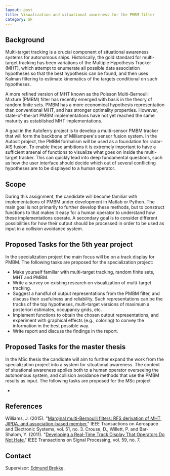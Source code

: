 ```yaml
---
layout: post
title: Visualization and situational awareness for the PMBM filter
category: SF
---
```

## Background

Multi-target tracking is a crucial component of situational awareness systems for autonomous ships. 
Historically, the gold standard for multi-target tracking has been variations of the Multiple Hypothesis Tracker (MHT), 
which attempt to enumerate all possible data association hypotheses so that the best hypothesis can be found, and then uses Kalman filtering 
to estimate kinematics of the targets conditional on such hypotheses. 

A more refined version of MHT known as the Poisson Multi-Bernoulli Mixture (PMBM) filter has recently emerged with basis in the theory of random finite sets. 
PMBM has a more economical hypothesis representation than conventional MHT, and has stronger optimality properties. 
However, state-of-the-art PMBM implementations have not yet reached the same maturity as established MHT implementations. 

A goal in the Autoferry project is to develop a multi-sensor PMBM tracker that will form the backbone of Milliampere's sensor fusion system. 
In the Autosit project, the PMBM formalism will be used as a foundation for radar-AIS fusion. 
To enable these ambitions it is extremely important to have a sufficient arsenal of functions to visualize what goes on inside the multi-target tracker. 
This can quickly lead into deep fundamental questions, such as how the user interface should decide which out of several conflicting hypotheses are to be displayed to a human operator. 

## Scope

During this assignment, the candidate will become familiar with implementations of PMBM under development in Matlab or Python. 
The main goal is not primarily to further develop these methods, but to construct functions to that makes it easy for a human operator to understand how these implementations operate. 
A secondary goal is to consider different possibilities for how their output should be processed in order to be used as input in a collision avoidance system. 


## Proposed Tasks for the 5th year project

In the specialization project the main focus will be on a track display for PMBM. The following tasks are proposed for the specialization project:

* Make yourself familiar with multi-target tracking, random finite sets, MHT and PMBM. 
* Write a survey on existing research on visualization of multi-target tracking.
* Suggest a handful of output representations from the PMBM filter, and discuss their usefulness and reliability. Such representations can be the tracks of the top hypotheses, multi-target versions of maximum a posteriori estimates, occupancy grids, etc. 
* Implement functions to obtain the chosen output representations, and experiment with graphical effects (e.g., coloring) to convey the information in the best possible way. 
* Write report and discuss the findings in the report. 

## Proposed Tasks for the master thesis

In the MSc thesis the candidate will aim to further expand the work from the specialization project into a system for situational awareness. The context of situational awareness applies both to a human operator overseeing the autonomous system, and collision avoidance methods that use the PMBM results as input. The following tasks are proposed for the MSc project

* 


## References
Williams, J. (2015). "[Marginal multi-Bernoulli filters: RFS derivation of MHT, JIPDA, and association-based member.][Williams2015]" IEEE Transactions on Aerospace and Electronic Systems, vol. 51, no. 3.
Crouse, D., Willett, P. and Bar-Shalom, Y. (2011). "[Developing a Real-Time Track Display That Operators Do Not Hate.][Crouse2011]" IEEE Transactions on Signal Processing, vol. 59, no. 7.

## Contact

Supervisor: [Edmund Brekke].  

[Edmund Brekke]: www.ntnu.edu/employees/edmund.brekke
[Williams2015]: https://ieeexplore.ieee.org/document/7272821
[Crouse2011]: https://ieeexplore.ieee.org/document/5740994